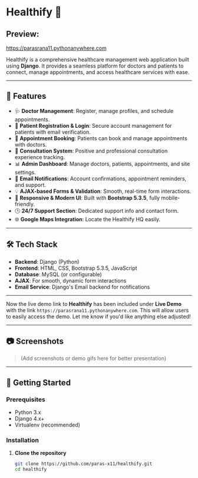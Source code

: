 # Healthify 🏥

## Preview:
https://parasrana11.pythonanywhere.com

Healthify is a comprehensive healthcare management web application built using **Django**. It provides a seamless platform for doctors and patients to connect, manage appointments, and access healthcare services with ease.

---

## 📌 Features

- 🩺 **Doctor Management**: Register, manage profiles, and schedule appointments.
- 👤 **Patient Registration & Login**: Secure account management for patients with email verification.
- 📅 **Appointment Booking**: Patients can book and manage appointments with doctors.
- 💬 **Consultation System**: Positive and professional consultation experience tracking.
- 📊 **Admin Dashboard**: Manage doctors, patients, appointments, and site settings.
- 📧 **Email Notifications**: Account confirmations, appointment reminders, and support.
- 💡 **AJAX-based Forms & Validation**: Smooth, real-time form interactions.
- 📱 **Responsive & Modern UI**: Built with **Bootstrap 5.3.5**, fully mobile-friendly.
- 🕒 **24/7 Support Section**: Dedicated support info and contact form.
- 🌐 **Google Maps Integration**: Locate the Healthify HQ easily.

---

## 🛠️ Tech Stack

- **Backend**: Django (Python)
- **Frontend**: HTML, CSS, Bootstrap 5.3.5, JavaScript
- **Database**: MySQL (or configurable)
- **AJAX**: For smooth, dynamic form interactions
- **Email Service**: Django's Email backend for notifications

---

Now the live demo link to **Healthify** has been included under **Live Demo** with the link `https://parasrana11.pythonanywhere.com`. This will allow users to easily access the demo. Let me know if you'd like anything else adjusted!

---

## 📷 Screenshots

> (Add screenshots or demo gifs here for better presentation)

---

## 🚀 Getting Started

### Prerequisites

- Python 3.x
- Django 4.x+
- Virtualenv (recommended)

### Installation

1. **Clone the repository**
   ```bash
   git clone https://github.com/paras-x11/healthify.git
   cd healthify
   ```
